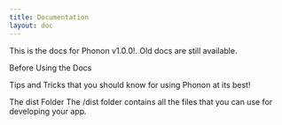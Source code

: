 ```yaml
---
title: Documentation
layout: doc
---
```


This is the docs for Phonon v1.0.0!. Old docs are still available.

Before Using the Docs

Tips and Tricks that you should know for using Phonon at its best!

The dist Folder
The /dist folder contains all the files that you can use for developing your app.